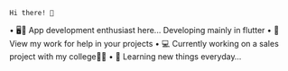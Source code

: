     Hi there! 👋


• 🖥️📲 App development enthusiast here... Developing mainly in flutter
• 💫View my work for help in your projects 
• 💻 Currently working on a sales project with my college👨🏻‍
• 🌱 Learning new things everyday… 

